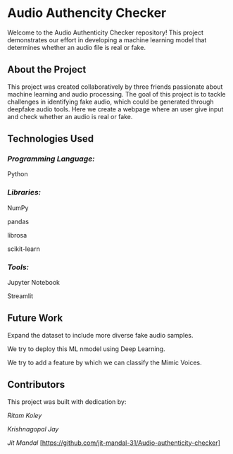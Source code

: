 # Audio Authencity Checker
Welcome to the Audio Authenticity Checker repository! This project demonstrates our effort in developing a machine learning model that determines whether an audio file is real or fake.

## About the Project
This project was created collaboratively by three friends passionate about machine learning and audio processing. The goal of this project is to tackle challenges in identifying fake audio, which could be generated through deepfake audio tools. Here we create a webpage where an user give input and check whether an audio is real or fake.

## Technologies Used
### *Programming Language:*
Python

### *Libraries:*

NumPy

pandas

librosa

scikit-learn

### *Tools:*

Jupyter Notebook 

Streamlit

## Future Work

Expand the dataset to include more diverse fake audio samples.

We try to deploy this ML nmodel using Deep Learning.

We try to add a feature by which we can classify the Mimic Voices.

## Contributors

This project was built with dedication by:

*Ritam Koley*

*Krishnagopal Jay*

*Jit Mandal*   [https://github.com/jit-mandal-31/Audio-authenticity-checker]
